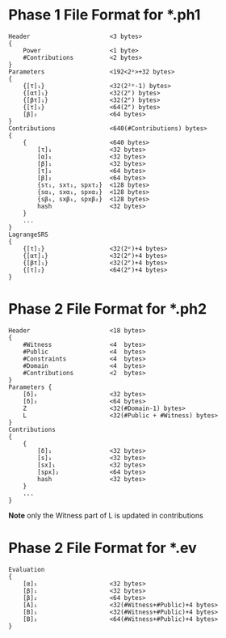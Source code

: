 # Phase 1 File Format for *.ph1
    Header                      <3 bytes>
    {
        Power                   <1 byte>
        #Contributions          <2 bytes>
    }
    Parameters                  <192<2ᵖ>+32 bytes>
    {                           
        {[τ]₁}                  <32(2²ᵖ-1) bytes>
        {[ατ]₁}                 <32(2ᴾ) bytes>
        {[βτ]₁}                 <32(2ᴾ) bytes>
        {[τ]₂}                  <64(2ᴾ) bytes>
        [β]₂                    <64 bytes>
    }
    Contributions               <640(#Contributions) bytes>
    {
        {                       <640 bytes>
            [τ]₁                <32 bytes>
            [α]₁                <32 bytes>
            [β]₁                <32 bytes>
            [τ]₂                <64 bytes>
            [β]₂                <64 bytes>
            {sτ₁, sxτ₁, spxτ₂}  <128 bytes>
            {sα₁, sxα₁, spxα₂}  <128 bytes>
            {sβ₁, sxβ₁, spxβ₂}  <128 bytes>
            hash                <32 bytes>
        }
        ...
    }
    LagrangeSRS
    {
        {[τ]₁}                  <32(2ᵖ)+4 bytes>
        {[ατ]₁}                 <32(2ᴾ)+4 bytes>
        {[βτ]₁}                 <32(2ᴾ)+4 bytes>
        {[τ]₂}                  <64(2ᴾ)+4 bytes>
    }



# Phase 2 File Format for *.ph2
    Header                      <18 bytes>
    {
        #Witness                <4  bytes>
        #Public                 <4  bytes>
        #Constraints            <4  bytes>
        #Domain                 <4  bytes>
        #Contributions          <2  bytes>
    }
    Parameters {
        [δ]₁                    <32 bytes>
        [δ]₂                    <64 bytes>
        Z                       <32(#Domain-1) bytes>
        L                       <32(#Public + #Witness) bytes>
    }
    Contributions
    {
        {
            [δ]₁                <32 bytes>
            [s]₁                <32 bytes>
            [sx]₁               <32 bytes>
            [spx]₂              <64 bytes>
            hash                <32 bytes>
        }
        ...
    }


**Note** only the Witness part of L is updated in contributions
# Phase 2 File Format for *.ev

    Evaluation 
    {
        [α]₁                    <32 bytes>
        [β]₁                    <32 bytes>
        [β]₂                    <64 bytes>
        [A]₁                    <32(#Witness+#Public)+4 bytes>
        [B]₁                    <32(#Witness+#Public)+4 bytes>
        [B]₂                    <64(#Witness+#Public)+4 bytes>
    }